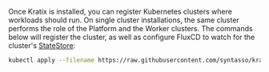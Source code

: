 Once Kratix is installed, you can register Kubernetes clusters where workloads should run.
On single cluster installations, the same cluster performs the role of the Platform and
the Worker clusters. The commands below will register the cluster, as well as configure
FluxCD to watch for the cluster's [StateStore](/docs/main/05-reference/06-statestore/01-statestore.md):

```bash
kubectl apply --filename https://raw.githubusercontent.com/syntasso/kratix/main/distribution/single-cluster/config-all-in-one.yaml
```

